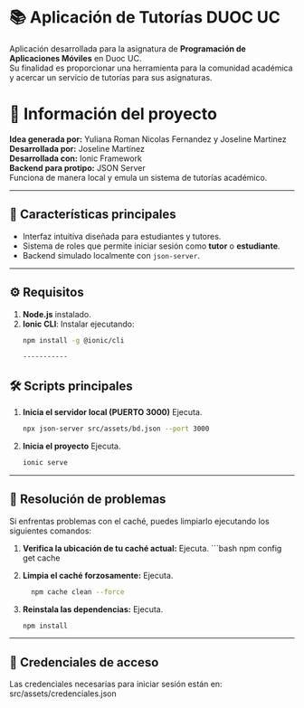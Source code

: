 # 📚 Aplicación de Tutorías DUOC UC

Aplicación desarrollada para la asignatura de **Programación de Aplicaciones Móviles** en Duoc UC.  
Su finalidad es proporcionar una herramienta para la comunidad académica y acercar un servicio de tutorías para sus asignaturas.
# 📍 Información del proyecto
**Idea generada por:** Yuliana Roman Nicolas Fernandez y Joseline Martinez  
**Desarrollada por:** Joseline Martínez  
**Desarrollada con:** Ionic Framework  
**Backend para protipo:** JSON Server  
Funciona de manera local y emula un sistema de tutorías académico.


---

## 🚀 Características principales

- Interfaz intuitiva diseñada para estudiantes y tutores.  
- Sistema de roles que permite iniciar sesión como **tutor** o **estudiante**.  
- Backend simulado localmente con `json-server`.  

---

## ⚙️ Requisitos

1. **Node.js** instalado.  
2. **Ionic CLI**: Instalar ejecutando:  
   ```bash
   npm install -g @ionic/cli

   -----------


## 🛠️ Scripts principales
   
1. **Inicia el servidor local (PUERTO 3000)** Ejecuta.
    ```bash
    npx json-server src/assets/bd.json --port 3000
2. **Inicia el proyecto** Ejecuta.
   ```bash
   ionic serve

  --------------

  ## 🧹 Resolución de problemas
  Si enfrentas problemas con el caché, puedes limpiarlo ejecutando los siguientes comandos:
  
  1. **Verifica la ubicación de tu caché actual:** Ejecuta.
         ```bash
        npm config get cache
  
  2. **Limpia el caché forzosamente:** Ejecuta.
     ```bash
       npm cache clean --force
     
  3. **Reinstala las dependencias:** Ejecuta.
      ```bash
     npm install

  ---------------

  ## 🔐 Credenciales de acceso
  
  Las credenciales necesarias para iniciar sesión están en:
  src/assets/credenciales.json

  


    
   

